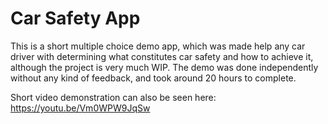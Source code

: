 # Car Safety App

This is a short multiple choice demo app, which was made help any car driver with determining what constitutes car safety and how to achieve it, although the project is very much WIP. The demo was done independently without any kind of feedback, and took around 20 hours to complete. 

Short video demonstration can also be seen here: https://youtu.be/Vm0WPW9JqSw
